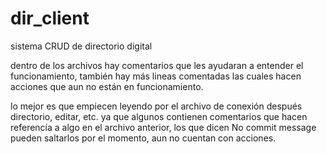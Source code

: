 # dir_client
sistema CRUD de directorio digital

dentro de los archivos hay comentarios que les ayudaran a entender el funcionamiento, también hay más lineas comentadas las cuales hacen acciones que aun no están en funcionamiento.

lo mejor es que empiecen leyendo por el archivo de conexión después directorio, editar, etc. ya que algunos contienen comentarios que hacen referencía a algo en el archivo anterior, los que dicen No commit message pueden saltarlos por el momento, aun no cuentan con acciones.
